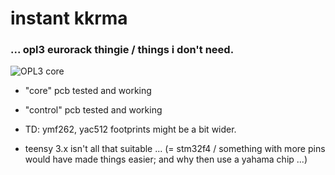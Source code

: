 # instant kkrma


### ... opl3 eurorack thingie / things i don't need.

![OPL3 core](https://c2.staticflickr.com/2/1700/24727139936_40bb427b12_b.jpg)

- "core" pcb tested and working 

- "control" pcb tested and working

- TD: ymf262, yac512 footprints might be a bit wider.

- teensy 3.x isn't all that suitable ... (= stm32f4 / something with more pins would have made things easier; and why then use a yahama chip ...)